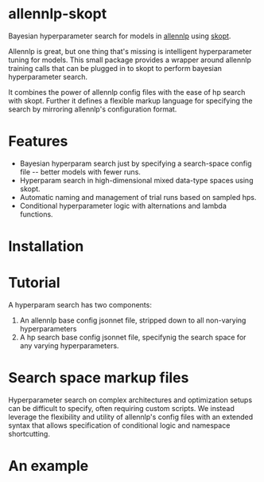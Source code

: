 # allennlp-skopt
Bayesian hyperparameter search for models in [allennlp]() using [skopt]().


Allennlp is great, but one thing that's missing is intelligent hyperparameter
tuning for models. This small package provides a wrapper around allennlp training
calls that can be plugged in to skopt to perform bayesian hyperparameter search.

It combines the power of allennlp config files with the ease of hp search with skopt.
Further it defines a flexible markup language for specifying the search by mirroring
allennlp's configuration format.

# Features
* Bayesian hyperparam search just by specifying a search-space config file -- better models with fewer runs.
* Hyperparam search in high-dimensional mixed data-type spaces using skopt.
* Automatic naming and management of trial runs based on sampled hps.
* Conditional hyperparameter logic with alternations and lambda functions.


# Installation


# Tutorial

A hyperparam search has two components:
1. An allennlp base config jsonnet file, stripped down to all non-varying hyperparameters
2. A hp search base config jsonnet file, specifynig the search space for any varying hyperparameters.

# Search space markup files

Hyperparameter search on complex architectures and optimization setups can be difficult
to specify, often requiring custom scripts. We instead leverage the flexibility
and utility of allennlp's config files with an extended syntax that allows specification
of conditional logic and namespace shortcutting.







# An example
